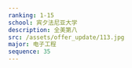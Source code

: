 ```yaml
---
ranking: 1-15
school: 宾夕法尼亚大学
description: 全美第八
src: /assets/offer_update/113.jpg
major: 电子工程
sequence: 35
---
```

